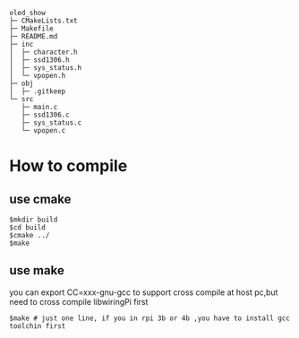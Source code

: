 ```
oled_show
├─ CMakeLists.txt
├─ Makefile
├─ README.md
├─ inc
│  ├─ character.h
│  ├─ ssd1306.h
│  ├─ sys_status.h
│  └─ vpopen.h
├─ obj
│  ├─ .gitkeep
└─ src
   ├─ main.c
   ├─ ssd1306.c
   ├─ sys_status.c
   └─ vpopen.c
```

# How to compile 

## use cmake
	$mkdir build
	$cd build
	$cmake ../
	$make
	
## use make
you can export CC=xxx-gnu-gcc to support cross compile at host pc,but need to cross compile libwiringPi first

	$make # just one line, if you in rpi 3b or 4b ,you have to install gcc toolchin first